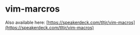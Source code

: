 # vim-marcros

Also available here: [https://speakerdeck.com/tltjr/vim-macros](https://speakerdeck.com/tltjr/vim-macros)
